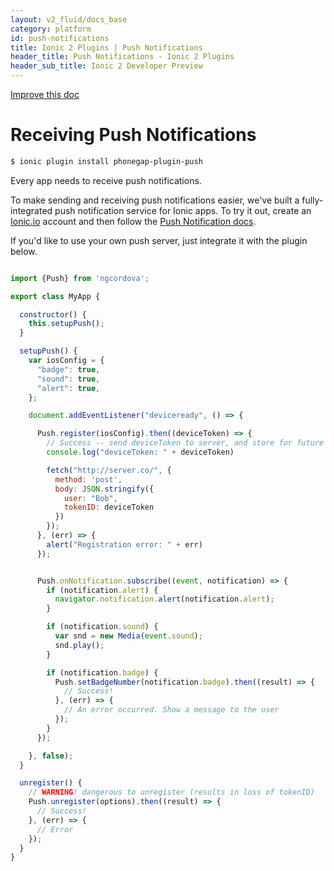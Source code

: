 ```yaml
---
layout: v2_fluid/docs_base
category: platform
id: push-notifications
title: Ionic 2 Plugins | Push Notifications
header_title: Push Notifications - Ionic 2 Plugins
header_sub_title: Ionic 2 Developer Preview
---
```

<div class="improve-docs">
  <a href='https://github.com/driftyco/ionic-site/edit/ionic2/docs/v2/plugins/push-notifications/index.md'>
    Improve this doc
  </a>
</div>

<h1 class="title">Receiving Push Notifications</h1>

```bash
$ ionic plugin install phonegap-plugin-push
```

Every app needs to receive push notifications.

To make sending and receiving push notifications easier, we've built a fully-integrated push notification
service for Ionic apps. To try it out, create an [Ionic.io](http://ionic.io/) account and then follow the
[Push Notification docs](http://docs.ionic.io/v1.0/docs/push-from-scratch).

If you'd like to use your own push server, just integrate it with the plugin below.

```javascript

import {Push} from 'ngcordova';

export class MyApp {

  constructor() {
    this.setupPush();
  }

  setupPush() {
    var iosConfig = {
      "badge": true,
      "sound": true,
      "alert": true,
    };

    document.addEventListener("deviceready", () => {

      Push.register(iosConfig).then((deviceToken) => {
        // Success -- send deviceToken to server, and store for future use
        console.log("deviceToken: " + deviceToken)

        fetch("http://server.co/", {
          method: 'post',
          body: JSON.stringify({
            user: "Bob",
            tokenID: deviceToken
          })
        });
      }, (err) => {
        alert("Registration error: " + err)
      });


      Push.onNotification.subscribe((event, notification) => {
        if (notification.alert) {
          navigator.notification.alert(notification.alert);
        }

        if (notification.sound) {
          var snd = new Media(event.sound);
          snd.play();
        }

        if (notification.badge) {
          Push.setBadgeNumber(notification.badge).then((result) => {
            // Success!
          }, (err) => {
            // An error occurred. Show a message to the user
          });
        }
      });

    }, false);
  }

  unregister() {
    // WARNING! dangerous to unregister (results in loss of tokenID)
    Push.unregister(options).then((result) => {
      // Success!
    }, (err) => {
      // Error
    });
  }
}
```
